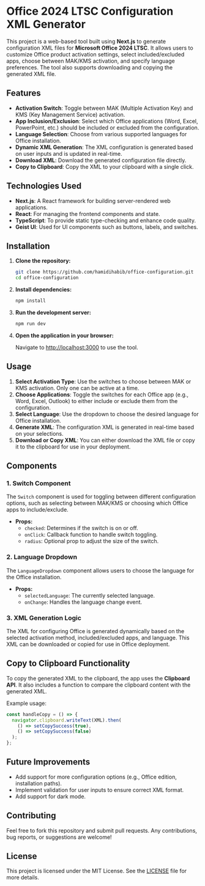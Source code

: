 
# Office 2024 LTSC Configuration XML Generator

This project is a web-based tool built using **Next.js** to generate configuration XML files for **Microsoft Office 2024 LTSC**. It allows users to customize Office product activation settings, select included/excluded apps, choose between MAK/KMS activation, and specify language preferences. The tool also supports downloading and copying the generated XML file.

## Features

- **Activation Switch**: Toggle between MAK (Multiple Activation Key) and KMS (Key Management Service) activation.
- **App Inclusion/Exclusion**: Select which Office applications (Word, Excel, PowerPoint, etc.) should be included or excluded from the configuration.
- **Language Selection**: Choose from various supported languages for Office installation.
- **Dynamic XML Generation**: The XML configuration is generated based on user inputs and is updated in real-time.
- **Download XML**: Download the generated configuration file directly.
- **Copy to Clipboard**: Copy the XML to your clipboard with a single click.

## Technologies Used

- **Next.js**: A React framework for building server-rendered web applications.
- **React**: For managing the frontend components and state.
- **TypeScript**: To provide static type-checking and enhance code quality.
- **Geist UI**: Used for UI components such as buttons, labels, and switches.

## Installation

1. **Clone the repository:**

   ```bash
   git clone https://github.com/hamidihabib/office-configuration.git
   cd office-configuration
   ```

2. **Install dependencies:**

   ```bash
   npm install
   ```

3. **Run the development server:**

   ```bash
   npm run dev
   ```

4. **Open the application in your browser:**

   Navigate to [http://localhost:3000](http://localhost:3000) to use the tool.

## Usage

1. **Select Activation Type**: Use the switches to choose between MAK or KMS activation. Only one can be active at a time.
2. **Choose Applications**: Toggle the switches for each Office app (e.g., Word, Excel, Outlook) to either include or exclude them from the configuration.
3. **Select Language**: Use the dropdown to choose the desired language for Office installation.
4. **Generate XML**: The configuration XML is generated in real-time based on your selections.
5. **Download or Copy XML**: You can either download the XML file or copy it to the clipboard for use in your deployment.

## Components

### 1. **Switch Component**

The `Switch` component is used for toggling between different configuration options, such as selecting between MAK/KMS or choosing which Office apps to include/exclude.

- **Props:**
  - `checked`: Determines if the switch is on or off.
  - `onClick`: Callback function to handle switch toggling.
  - `radius`: Optional prop to adjust the size of the switch.

### 2. **Language Dropdown**

The `LanguageDropdown` component allows users to choose the language for the Office installation.

- **Props:**
  - `selectedLanguage`: The currently selected language.
  - `onChange`: Handles the language change event.

### 3. **XML Generation Logic**

The XML for configuring Office is generated dynamically based on the selected activation method, included/excluded apps, and language. This XML can be downloaded or copied for use in Office deployment.

## Copy to Clipboard Functionality

To copy the generated XML to the clipboard, the app uses the **Clipboard API**. It also includes a function to compare the clipboard content with the generated XML.

Example usage:

```typescript
const handleCopy = () => {
  navigator.clipboard.writeText(XML).then(
    () => setCopySuccess(true),
    () => setCopySuccess(false)
  );
};
```

## Future Improvements

- Add support for more configuration options (e.g., Office edition, installation paths).
- Implement validation for user inputs to ensure correct XML format.
- Add support for dark mode.

## Contributing

Feel free to fork this repository and submit pull requests. Any contributions, bug reports, or suggestions are welcome!

## License

This project is licensed under the MIT License. See the [LICENSE](LICENSE) file for more details.
